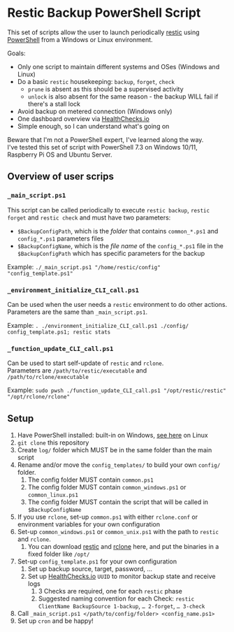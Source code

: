 # Restic Backup PowerShell Script

This set of scripts allow the user to launch periodically [restic](https://restic.net) using [PowerShell](https://learn.microsoft.com/en-us/powershell/) from a Windows or Linux environment.

Goals:

- Only one script to maintain different systems and OSes (Windows and Linux)
- Do a basic `restic` housekeeping: `backup`, `forget`, `check`
    - `prune` is absent as this should be a supervised activity
    - `unlock` is also absent for the same reason - the backup WILL fail if there's a stall lock
- Avoid backup on metered connection (Windows only)
- One dashboard overview via [HealthChecks.io](https://healthchecks.io/)
- Simple enough, so I can understand what's going on

Beware that I'm not a PowerShell expert, I've learned along the way.  
I've tested this set of script with PowerShell 7.3 on Windows 10/11, Raspberry Pi OS and Ubuntu Server.

## Overview of user scrips

### `_main_script.ps1`

This script can be called periodically to execute `restic backup`, `restic forget` and `restic check` and must have two parameters:

- `$BackupConfigPath`, which is the *folder* that contains `common_*.ps1` and `config_*.ps1` parameters files
- `$BackupConfigName`, which is the *file name* of the `config_*.ps1` file in the `$BackupConfigPath` which has specific parameters for the backup

Example: `./_main_script.ps1 "/home/restic/config" "config_template.ps1"`

### `_environment_initialize_CLI_call.ps1`

Can be used when the user needs a `restic` environment to do other actions.  
Parameters are the same than `_main_script.ps1`.

Example: `. ./environment_initialize_CLI_call.ps1 ./config/ config_template.ps1; restic stats`

### `_function_update_CLI_call.ps1`

Can be used to start self-update of `restic` and `rclone`.  
Parameters are `/path/to/restic/executable` and `/path/to/rclone/executable`

Example: `sudo pwsh ./function_update_CLI_call.ps1 "/opt/restic/restic" "/opt/rclone/rclone"`

## Setup

1. Have PowerShell installed: built-in on Windows, [see here](https://learn.microsoft.com/en-us/powershell/scripting/install/installing-powershell-on-linux) on Linux
1. `git clone` this repository
1. Create `log/` folder which MUST be in the same folder than the main script
1. Rename and/or move the `config_templates/` to build your own `config/` folder.
    1. The config folder MUST contain `common.ps1`
    1. The config folder MUST contain `common_windows.ps1` or `common_linux.ps1`
    1. The config folder MUST contain the script that will be called in `$BackupConfigName`
1. If you use `rclone`, set-up `common.ps1` with either `rclone.conf` or environment variables for your own configuration
1. Set-up `common_windows.ps1` or `common_unix.ps1` with the path to `restic` and `rclone`.
    1. You can download [restic](https://github.com/restic/restic/releases) and [rclone](https://github.com/rclone/rclone/releases) here, and put the binaries in a fixed folder like `/opt/`
1. Set-up `config_template.ps1` for your own configuration
    1. Set up backup source, target, password, …
    1. Set up [HealthChecks.io](https://healthchecks.io/) `UUID` to monitor backup state and receive logs
        1. 3 Checks are required, one for each `restic` phase
        1. Suggested naming convention for each Check: `restic ClientName BackupSource 1-backup`, `… 2-forget`, `… 3-check`
1. Call `_main_script.ps1 </path/to/config/folder> <config_name.ps1>`
1. Set up `cron` and be happy!
